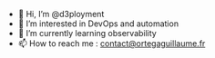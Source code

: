 - 👋 Hi, I’m @d3ployment
- 👀 I’m interested in DevOps and automation
- 🌱 I’m currently learning observability
- 📫 How to reach me : contact@ortegaguillaume.fr
